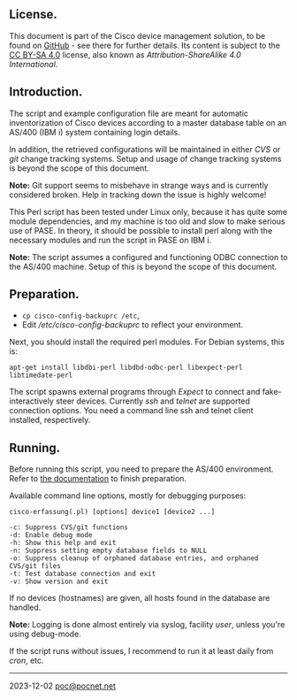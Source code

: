 ## License.
This document is part of the Cisco device management solution, to be found on [GitHub](https://github.com/PoC-dev/cisco-erfassung) - see there for further details. Its content is subject to the [CC BY-SA 4.0](https://creativecommons.org/licenses/by-sa/4.0/) license, also known as *Attribution-ShareAlike 4.0 International*.

## Introduction.

The script and example configuration file are meant for automatic inventorization of Cisco devices according to a master database table on an AS/400 (IBM i) system containing login details.

In addition, the retrieved configurations will be maintained in either *CVS* or *git* change tracking systems. Setup and usage of change tracking systems is beyond the scope of this document.

**Note:** Git support seems to misbehave in strange ways and is currently considered broken. Help in tracking down the issue is highly welcome!

This Perl script has been tested under Linux only, because it has quite some module dependencies, and my machine is too old and slow to make serious use of PASE. In theory, it should be possible to install perl along with the necessary modules and run the script in PASE on IBM i.

**Note:** The script assumes a configured and functioning ODBC connection to the AS/400 machine. Setup of this is beyond the scope of this document.

## Preparation.
- `cp cisco-config-backuprc /etc`,
- Edit */etc/cisco-config-backuprc* to reflect your environment.

Next, you should install the required perl modules. For Debian systems, this is:
```
apt-get install libdbi-perl libdbd-odbc-perl libexpect-perl libtimedate-perl
```

The script spawns external programs through *Expect* to connect and fake-interactively steer devices. Currently *ssh* and *telnet* are supported connection options. You need a command line ssh and telnet client installed, respectively.

## Running.
Before running this script, you need to prepare the AS/400 environment. Refer to [the documentation](../as400/README.md) to finish preparation.

Available command line options, mostly for debugging purposes:
```
cisco-erfassung(.pl) [options] device1 [device2 ...]

-c: Suppress CVS/git functions
-d: Enable debug mode
-h: Show this help and exit
-n: Suppress setting empty database fields to NULL
-o: Suppress cleanup of orphaned database entries, and orphaned CVS/git files
-t: Test database connection and exit
-v: Show version and exit
```

If no devices (hostnames) are given, all hosts found in the database are handled.

**Note:** Logging is done almost entirely via syslog, facility *user*, unless you're using debug-mode.

If the script runs without issues, I recommend to run it at least daily from *cron*, etc.

----
2023-12-02 poc@pocnet.net
